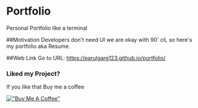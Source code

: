 # Portfolio
Personal Portfolio like a terminal

##Motivation
Developers don't need UI we are okay with 90' cli, so here's my portfolio aka Resume.

##Web Link
Go to URL: https://parulgarg123.github.io/portfolio/

### Liked my Project?
If you like that Buy me a coffee

[!["Buy Me A Coffee"](https://www.buymeacoffee.com/assets/img/custom_images/orange_img.png)](https://www.buymeacoffee.com/parulgarg)
